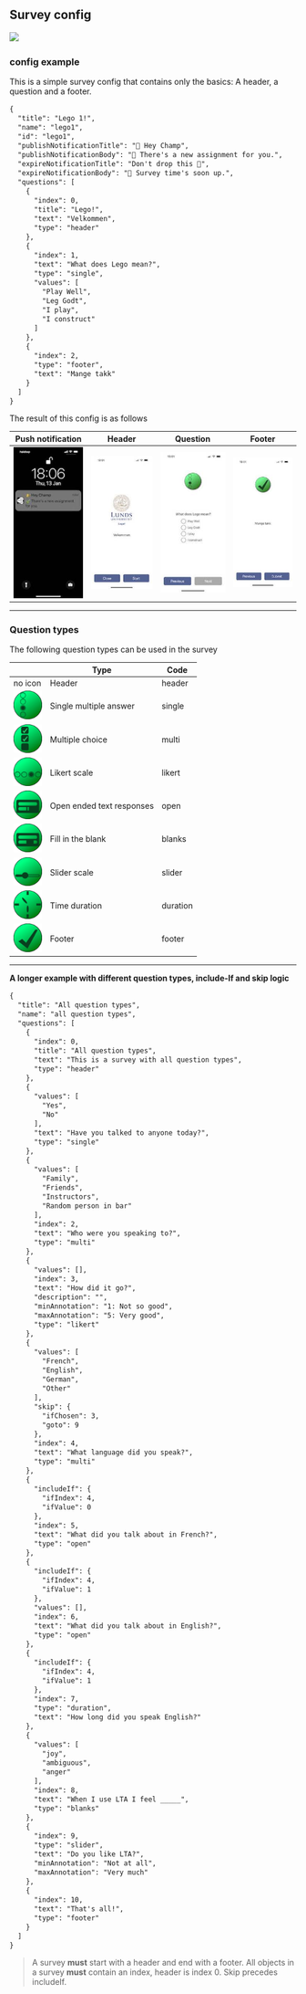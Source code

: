 ﻿
## Survey config 
<img src="https://img.shields.io/badge/json-5E5C5C?style=for-the-badge&logo=json&logoColor=white" />

### config example
This is a simple survey config that contains only the basics: 
A header, a question and a footer.

    {
      "title": "Lego 1!",
      "name": "lego1",
      "id": "lego1",
      "publishNotificationTitle": "👑 Hey Champ",
      "publishNotificationBody": "🍃 There's a new assignment for you.",
      "expireNotificationTitle": "Don't drop this 👑",
      "expireNotificationBody": "🧱 Survey time's soon up.",
      "questions": [
        {
          "index": 0,
          "title": "Lego!",
          "text": "Velkommen",
          "type": "header"
        },
        {
          "index": 1,
          "text": "What does Lego mean?",
          "type": "single",
          "values": [
            "Play Well",
            "Leg Godt",
            "I play",
            "I construct"
          ]
        },
        {
          "index": 2,
          "type": "footer",
          "text": "Mange takk"
        }
      ]
    }

The result of this config is as follows

Push notification     |  Header	|  Question	|  Footer
:------------------------:|:-------------------------:|:-------------------------:|:-------------------------:
![](/screenshots/IMG_0518.jpg)  |  ![](/screenshots/IMG_0515.jpg) |  ![](/screenshots/IMG_0516.jpg) |  ![](/screenshots/IMG_0517.jpg)

---

### Question types
The following question types can be used in the survey


 | | Type      | Code |
| ----------- | ----------- | ----------- |
 | no icon| Header      | header |
| <img src="/icons/lta_single.png" width="50" height="50"> | Single multiple answer      | single |
| <img src="/icons/lta_multi.png" width="50" height="50">| Multiple choice   | multi  |
| <img src="/icons/lta_likert.png" width="50" height="50">| Likert scale   | likert  |
| <img src="/icons/lta_open.png" width="50" height="50">| Open ended text responses   | open  |
| <img src="/icons/lta_blanks.png" width="50" height="50">| Fill in the blank   | blanks  |
| <img src="/icons/lta_slider.png" width="50" height="50">| Slider scale   | slider  |
| <img src="/icons/lta_duration.png" width="50" height="50">| Time duration   | duration  |
| <img src="/icons/lta_footer.png" width="50" height="50">| Footer      | footer  |


---

**A longer example with different question types, include-If and skip logic**

    {
      "title": "All question types",
      "name": "all question types",
      "questions": [
        {
          "index": 0,
          "title": "All question types",
          "text": "This is a survey with all question types",
          "type": "header"
        },
        {
          "values": [
            "Yes",
            "No"
          ],
          "text": "Have you talked to anyone today?",
          "type": "single"
        },
        {
          "values": [
            "Family",
            "Friends",
            "Instructors",
            "Random person in bar"
          ],
          "index": 2,
          "text": "Who were you speaking to?",
          "type": "multi"
        },
        {
          "values": [],
          "index": 3,
          "text": "How did it go?",
          "description": "",
          "minAnnotation": "1: Not so good",
          "maxAnnotation": "5: Very good",
          "type": "likert"
        },
        {
          "values": [
            "French",
            "English",
            "German",
            "Other"
          ],
          "skip": {
	        "ifChosen": 3,
	        "goto": 9
	      },
          "index": 4,
          "text": "What language did you speak?",
          "type": "multi"
        },
        {
          "includeIf": {
            "ifIndex": 4,
            "ifValue": 0
          },
          "index": 5,
          "text": "What did you talk about in French?",
          "type": "open"
        },
        {
          "includeIf": {
            "ifIndex": 4,
            "ifValue": 1
          },
          "values": [],
          "index": 6,
          "text": "What did you talk about in English?",
          "type": "open"
        },
	    {
          "includeIf": {
            "ifIndex": 4,
            "ifValue": 1
          },
	      "index": 7,
	      "type": "duration",
	      "text": "How long did you speak English?"
	    },
        {
          "values": [
            "joy",
            "ambiguous",
            "anger"
          ],
          "index": 8,
          "text": "When I use LTA I feel _____",
          "type": "blanks"
        },
        {
          "index": 9,
          "type": "slider",
          "text": "Do you like LTA?",
          "minAnnotation": "Not at all",
          "maxAnnotation": "Very much"
        },
        {
          "index": 10,
          "text": "That's all!",
          "type": "footer"
        }
      ]
    }

> A survey **must** start with a header and end with a footer.
All objects in a survey **must** contain an index, header is index 0.
Skip precedes includeIf.
